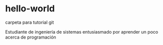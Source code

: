 # hello-world
carpeta para tutorial git

Estudiante de ingeniería de sistemas entusiasmado por aprender un poco acerca de programación

